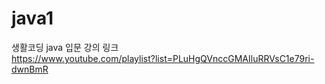 # java1

생활코딩 java 입문 강의 링크 <br>
https://www.youtube.com/playlist?list=PLuHgQVnccGMAIluRRVsC1e79ri-dwnBmR
